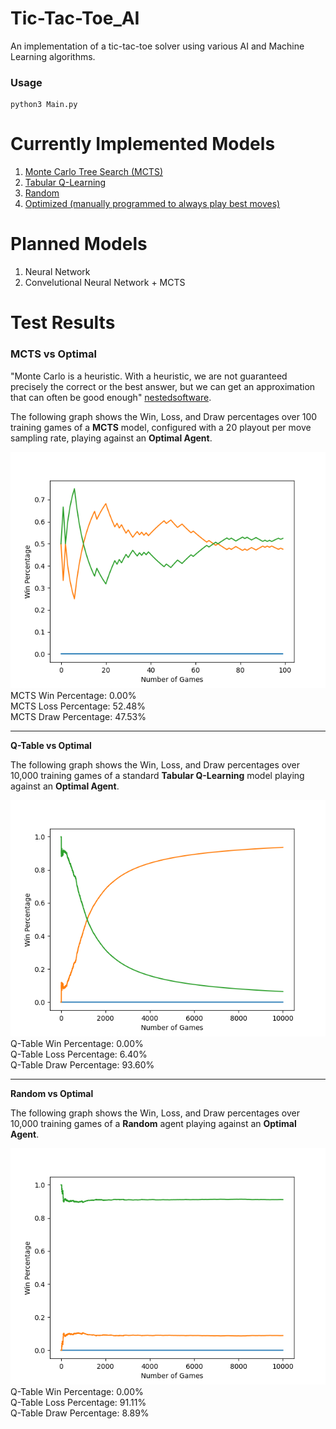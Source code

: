 # Tic-Tac-Toe_AI  
An implementation of a tic-tac-toe solver using various AI and Machine Learning algorithms.  
  
### Usage  
```  
python3 Main.py  
```  
  
# Currently Implemented Models  
1. [Monte Carlo Tree Search (MCTS)](###mcts-vs-q-table)  
2. [Tabular Q-Learning](https://github.com/ZktAk/Tic-Tac-Toe_AI/tree/main?tab=readme-ov-file#q-table-vs-optimal)
3. [Random](https://github.com/ZktAk/Tic-Tac-Toe_AI/tree/main?tab=readme-ov-file#random-vs-optimal)  
4. [Optimized (manually programmed to always play best moves)](https://xkcd.com/832/) 
  
# Planned Models   
1. Neural Network  
2. Convelutional Neural Network + MCTS  
  
  
# Test Results  
  
### MCTS vs Optimal
  
"Monte Carlo is a heuristic. With a heuristic, we are not guaranteed precisely the correct or the best answer, but we can get an approximation that can often be good enough" [nestedsoftware](https://nestedsoftware.com/2019/08/07/tic-tac-toe-with-mcts-2h5k.152104.html).  
  
The following graph shows the Win, Loss, and Draw percentages over 100 training games of a **MCTS** model, configured with a 20 playout per move sampling rate, playing against an **Optimal Agent**.  
  
![cumulative_accuracy](MCTS_vs_Optimal-Cumulative_Accuracy.png)    
MCTS Win Percentage: 0.00%     
MCTS Loss Percentage: 52.48%     
MCTS Draw Percentage: 47.53%  
***  
**Q-Table vs Optimal**  
  
The following graph shows the Win, Loss, and Draw percentages over 10,000 training games of a standard **Tabular Q-Learning** model playing against an **Optimal Agent**.  
  
![cumulative_accuracy](Q-Table_vs_Optimal-Cumulative_Accuracy.png)    
Q-Table Win Percentage: 0.00%      
Q-Table Loss Percentage: 6.40%       
Q-Table Draw Percentage: 93.60%  
***  
**Random vs Optimal**  
  
The following graph shows the Win, Loss, and Draw percentages over 10,000 training games of a **Random** agent playing against an **Optimal Agent**.  
  
![cumulative_accuracy](Random_vs_Optimal-Cumulative_Accuracy.png)    
Q-Table Win Percentage: 0.00%      
Q-Table Loss Percentage: 91.11%       
Q-Table Draw Percentage: 8.89%
